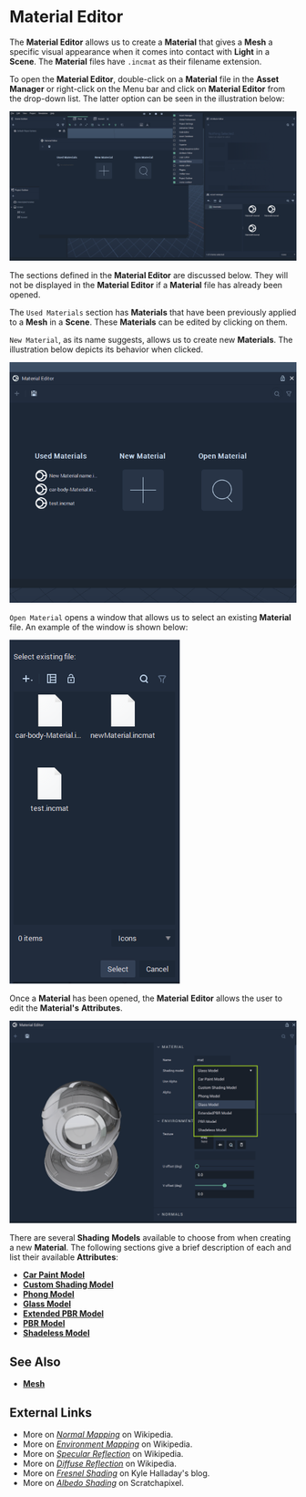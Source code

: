 # Material Editor

The **Material Editor** allows us to create a **Material** that gives a **Mesh** a specific visual appearance when it comes into contact with **Light** in a **Scene**. The **Material** files have `.incmat` as their filename extension.

To open the **Material Editor**, double-click on a **Material** file in the **Asset Manager** or right-click on the Menu bar and click on **Material Editor** from the drop-down list. The latter option can be seen in the illustration below:

![](../../.gitbook/assets/materialeditornew_20222.png)

The sections defined in the **Material Editor** are discussed below. They will not be displayed in the **Material Editor** if a **Material** file has already been opened. 

The `Used Materials` section has **Materials** that have been previously applied to a **Mesh** in a **Scene**. These **Materials** can be edited by clicking on them.

`New Material`, as its name suggests, allows us to create new **Materials**. The illustration below depicts its behavior when clicked.

![](../../.gitbook/assets/create-material.gif)

`Open Material` opens a window that allows us to select an existing **Material** file. An example of the window is shown below:

![](../../.gitbook/assets/open-material-editor.PNG)

Once a **Material** has been opened, the **Material** **Editor** allows the user to edit the **Material's** **Attributes**. 

![Shading Models Menu](../../.gitbook/assets/materialeditornewagain.png)

There are several **Shading** **Models** available to choose from when creating a new **Material**. The following sections give a brief description of each and list their available **Attributes**:


* [**Car Paint Model**](car-paint-model.md)
* [**Custom Shading Model**](customshadingmodel.md)
* [**Phong Model**](phong-model.md)
* [**Glass Model**](glass-model.md)
* [**Extended PBR Model**](extended-pbr-model.md)
* [**PBR Model**](pbr-model.md)
* [**Shadeless Model**](shadeless-model.md)






<!-- Along with ways to edit **Shadow** and **Texture**, **Incari** now supports the use of _normal mapping_ with the `Normal Maps` **Attribute**. This allows the user to upload a **Normal Map** file that, when applied, can improve the detail and complexity of a **Mesh** which is made up of a low number of polygons \(simply put, less complex\). This also helps streamline the rendering process. With this type of texture mapping, **Meshes** in **Incari** will seem as detailed as complicated ones, while being more efficient. !-->

<!--![](../.gitbook/assets/material-editor-1.png)

![](../.gitbook/assets/material-editor-2.png) !-->






## See Also

* [**Mesh**](../objects-and-types/scene-objects/mesh.md)

## External Links

* More on [_Normal Mapping_](https://en.wikipedia.org/wiki/Normal_mapping) on Wikipedia.
* More on [*Environment Mapping*](https://en.wikipedia.org/wiki/Reflection_mapping) on Wikipedia. 
* More on [*Specular Reflection*](https://en.wikipedia.org/wiki/Specular_reflection) on Wikipedia.
* More on [*Diffuse Reflection*](https://en.wikipedia.org/wiki/Diffuse_reflection) on Wikipedia. 
* More on [*Fresnel Shading*](http://kylehalladay.com/blog/tutorial/2014/02/18/Fresnel-Shaders-From-The-Ground-Up.html) on Kyle Halladay's blog. 
* More on [*Albedo Shading*](https://www.scratchapixel.com/lessons/3d-basic-rendering/introduction-to-shading/diffuse-lambertian-shading#:~:text=albedo%20%3D%20reflect%20light%20incident%20light.%20In%20computer,often%20denoted%20with%20the%20Greek%20letter%20%CF%81%20%28rho%29.) on Scratchapixel. 

